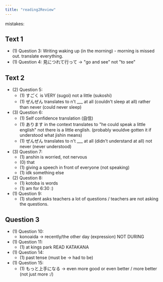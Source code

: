 ```yaml
---
title: "reading2Review"
---
```


mistakes:

## Text 1

- (1) Question 3: Writing waking up (in the morning) - morning is missed out. translate everything.
- (1) Question 4: 見につれて行って -> "go and see" not "to see"

## Text 2

- (2) Question 5:
  - (1) すごく is VERY (sugoi) not a little (sukoshi)
  - (1) ぜんぜん translates to n't \_\_\_ at all (couldn't sleep at all) rather than never (could never sleep)
- (3) Question 6:
  - (1) Self confidence translation (自信)
  - (1) あります in the context translates to "he could speak a little english" not there is a little english. (probably wouldve gotten it if understood what jishin means)
  - (1) ぜんぜん translates to n't \_\_\_ at all (didn't understand at all) not never (never understood)
- (3) Question 7:
  - (1) anshin is worried, not nervous
  - (0) that
  - (1) giving a speech in front of everyone (not speaking)
  - (1) idk something else
- (2) Question 8:
  - (1) kotoba is words
  - (1) am for 6:30 :)
- (1) Question 9:
  - (1) student asks teachers a lot of questions / teachers are not asking the questions.

## Question 3

- (1) Question 10:
  - konoaida -> recently/the other day (expression) NOT DURING
- (1) Question 11:
  - (1) at kings park READ KATAKANA
- (1) Question 14:
  - (1) past tense (must be -> had to be)
- (1) Question 15:
  - (1) もっと上手になる -> even more good or even better / more better (not just more :/)
